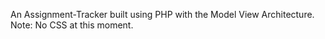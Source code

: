 An Assignment-Tracker built using PHP with the Model View Architecture.
Note: No CSS at this moment.
